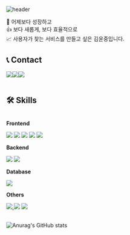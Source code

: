 ![header](https://capsule-render.vercel.app/api?type=waving&&color=random&fontColor=333333&fontSize=30&text=YJ's+GitHub)
<div>
  🌱 어제보다 성장하고<br>
  👍 보다 새롭게, 보다 효율적으로<br>
  📈 사용자가 찾는 서비스를 만들고 싶은 김윤중입니다.
</div>

## 📞 Contact
<div style="display:flex; flex-direction:row;">
    <a href="mailto:qpdlql7860@gmail.com">
        <img src="https://img.shields.io/badge/Gmail-0066ff?style=for-the-badge&logo=Gmail&logoColor=white"> 
    </a>
    <a href="https://open.kakao.com/me/yj96">
        <img src="https://img.shields.io/badge/KakaoTalk-FFCD00?style=for-the-badge&logoColor=black&logo=KakaoTalk"> 
    </a>
    <a href="https://www.instagram.com/yj._.l">
        <img src="https://img.shields.io/badge/Instagram-E4405F?style=for-the-badge&logo=Instagram&logoColor=white"> 
    </a>
</div><br>
    
## 🛠 Skills
<div style="display:flex; flex-direction:column; align-items:flex-start;">
    <!-- Frontend -->
    <p><strong>Frontend</strong></p>
    <div>
        <img src="https://img.shields.io/badge/html5-E34F26?style=flat-square&logo=html5&logoColor=white"> 
        <img src="https://img.shields.io/badge/css-1572B6?style=flat-square&logo=css3&logoColor=white"> 
        <img src="https://img.shields.io/badge/javascript-F7DF1E?style=flat-square&logo=javascript&logoColor=black">
        <img src="https://img.shields.io/badge/react-61dafb?style=flat-square&logo=bootstrap&logoColor=white">
        <img src="https://img.shields.io/badge/typescript-3178c6?style=flat-square&logo=bootstrap&logoColor=white">
    </div>
    <!-- Backend -->
    <p><strong>Backend</strong></p>
    <div>
        <img src="https://img.shields.io/badge/node-228b22?style=for-the-badge&logo=nodejs&logoColor=green">
        <img src="https://img.shields.io/badge/express-a5ea89?style=for-the-badge&logo=express&logoColor=white">
    </div>
    <!-- Database -->
    <p><strong>Database</strong></p>
    <div>
        <img src="https://img.shields.io/badge/mongo db-008000?style=for-the-badge&logo=oracle&logoColor=white">
    </div>
    <!-- Others -->
    <p><strong>Others</strong></p>
    <div>
      <a href="https://kimyunjung.notion.site/5f157598f46b48afa66b50a53957f4dc?pvs=4">
        <img src="https://img.shields.io/badge/notion-000000?style=flat-square&logo=notion&logoColor=white">
      <a>
      <img src="https://img.shields.io/badge/github-000000?style=flat-square&logo=github&logoColor=white">
      <img src="https://img.shields.io/badge/gitlab-f14e32?style=flat-square&logo=gitlab&logoColor=white">
</div><br>
</div>

![Anurag's GitHub stats](https://github-readme-stats.vercel.app/api?username=YunJ96&show_icons=true&theme=vue)
